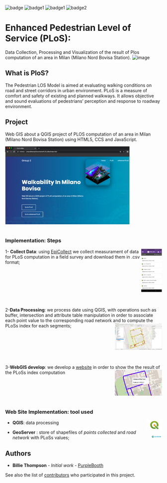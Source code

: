 ![badge](https://img.shields.io/conda/pn/conda-forge/python?color=blue) 
![badge1](https://img.shields.io/badge/-HTML-orange)  ![badge1](https://img.shields.io/badge/-JAVASCRIPT-red) ![badge2](https://img.shields.io/badge/-CSS-green)
#  Enhanced Pedestrian Level of Service (PLoS):
Data Collection, Processing and Visualization of the result of Plos computation of an area in Milan (Milano Nord Bovisa Station). 
![image](https://cleanairasia.org/wp-content/uploads/portal/files/Walkability.JPG)

## What is PloS?
The Pedestrian LOS Model is aimed at evaluating walking conditions on road and street corridors in urban environment.
PLoS is a measure of comfort and safety of existing and planned walkways. It allows objective and sound evaluations of pedestrians’ perception and response to roadway environment.

## Project
Web GIS about a QGIS project of PLOS computation of an area in Milan (Milano Nord Bovisa Station) using HTML5, CCS and JavaScript.

<kbd><img src="img/website.png" width="400" height="250" ></kbd>
<br />
<br />

### Implementation: Steps
<img src="img/epicollect.jpeg" width="13%" height="13%"  align="right">

1- **Collect Data**: using [EpiCollect](https://five.epicollect.net) we collect measurament of data for PLoS computation in a field survey and download them in .csv format; 
<br />
<br />
<br />
<br />
<br />
<br />
<br />
<br />
<br />
2-**Data Processing**: we process date using QGIS, with operations such as buffer, intersection and attribute table manipulation in order to associate each point value to the corresponding road network and to compute the PLoSs index for each segments; <img src="img/README.jpeg" width="30%" height="30%"  align="right">
<br />
<br />
<br />
<br />
<br />
<br />
<br />

3-**WebGIS develop**: we develop a [website](https://github.com/bresc19/PLOS_Milan/blob/master/index.html) in order to show the the result of the PLoSs index computation
<img src="img/PLOS.png" width="30%" height="30%"  align="right" >
<br />
<br />
<br />
<br />
<br />
<br />

### Web Site Implementation: tool used
- **QGIS**: data processing <img src="img/qgis.png" width="10%" height="10%"  align="right"  alt="small img" >

- **GeoServer** : store of shapefiles of *points collected* and *road network* with PLoSs values; <img src="img/Geoserver.svg" width="7%" height="7%"  align="right"  alt="small img" >


## Authors

* **Billie Thompson** - *Initial work* - [PurpleBooth](https://github.com/PurpleBooth)

See also the list of [contributors](https://github.com/your/project/contributors) who participated in this project.
